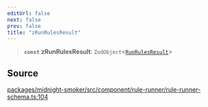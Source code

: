 ```yaml
---
editUrl: false
next: false
prev: false
title: "zRunRulesResult"
---
```


> **`const`** **zRunRulesResult**: `ZodObject`\<[`RunRulesResult`](/api/midnight-smoker/midnight-smoker/rule-runner/type-aliases/runrulesresult/)\>

## Source

[packages/midnight-smoker/src/component/rule-runner/rule-runner-schema.ts:104](https://github.com/boneskull/midnight-smoker/blob/417858b/packages/midnight-smoker/src/component/rule-runner/rule-runner-schema.ts#L104)
